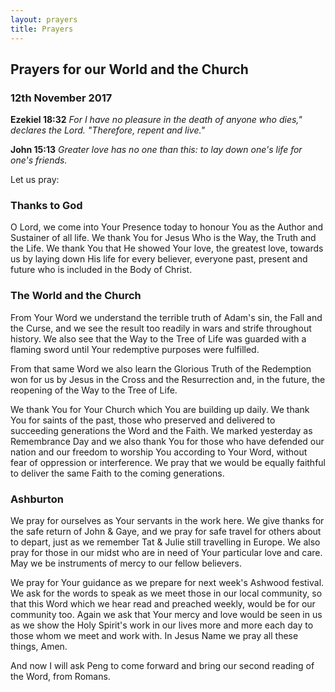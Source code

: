 ```yaml
---
layout: prayers
title: Prayers
---
```


## Prayers for our World and the Church 
### 12th November 2017
__Ezekiel 18:32__ _For I have no pleasure in the death of anyone who dies," declares the Lord. "Therefore, repent and live."_ 


__John 15:13__ _Greater love has no one than this: to lay down one's life for one's friends._ 

Let us pray:
### Thanks to God
O Lord, we come into Your Presence today to honour You as the Author and Sustainer of all life. We thank You for Jesus Who is the Way, the Truth and the Life. We thank You that He showed Your love, the greatest love, towards us by laying down His life for every believer, everyone past, present and future who is included in the Body of Christ.

### The World and the Church
From Your Word we understand the terrible truth of Adam's sin, the Fall and the Curse, and we see the result too readily in wars and strife throughout history. We also see that the Way to the Tree of Life was guarded with a flaming sword until Your redemptive purposes were fulfilled.

From that same Word we also learn the Glorious Truth of the Redemption won for us by Jesus in the Cross and the Resurrection and, in the future, the reopening of the Way to the Tree of Life.

We thank You for Your Church which You are building up daily. We thank You for saints of the past, those who preserved and delivered to succeeding generations the Word and the Faith. We marked yesterday as Remembrance Day and we also thank You for those who have defended our nation and our freedom to worship You according to Your Word, without fear of oppression or interference. We pray that we would be equally faithful to deliver the same Faith to the coming generations.

### Ashburton
We pray for ourselves as Your servants in the work here. We give thanks for the safe return of John & Gaye, and we pray for safe travel for others about to depart, just as we remember Tat & Julie still travelling in Europe. We also pray for those in our midst who are in need of Your particular love and care. May we be instruments of mercy to our fellow believers.

We pray for Your guidance as we prepare for next week's Ashwood festival. We ask for the words to speak as we meet those in our local community, so that this Word which we hear read and preached weekly, would be for our community too. Again we ask that Your mercy and love would be seen in us as we show the Holy Spirit's work in our lives more and more each day to those whom we meet and work with. In Jesus Name we pray all these things, Amen.

And now I will ask Peng to come forward and bring our second reading of the Word, from Romans.

